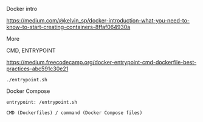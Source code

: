 Docker intro

https://medium.com/@kelvin_sp/docker-introduction-what-you-need-to-know-to-start-creating-containers-8ffaf064930a


More

CMD, ENTRYPOINT

https://medium.freecodecamp.org/docker-entrypoint-cmd-dockerfile-best-practices-abc591c30e21

`./entrypoint.sh`


Docker Compose

`entrypoint: /entrypoint.sh`

`CMD (Dockerfiles) / command (Docker Compose files)`

